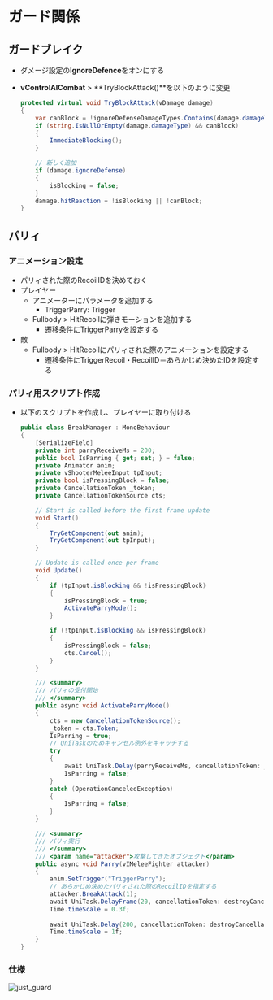 # ガード関係

## ガードブレイク

- ダメージ設定の**IgnoreDefence**をオンにする

- **vControlAICombat** > **TryBlockAttack()**を以下のように変更

    ``` csharp
    protected virtual void TryBlockAttack(vDamage damage)
    {
        var canBlock = !ignoreDefenseDamageTypes.Contains(damage.damageType) && !damage.ignoreDefense;
        if (string.IsNullOrEmpty(damage.damageType) && canBlock)
        {
            ImmediateBlocking();              
        }

        // 新しく追加
        if (damage.ignoreDefense)
        {
            isBlocking = false;
        }
        damage.hitReaction = !isBlocking || !canBlock;
    }
    ```

## パリィ

### アニメーション設定

- パリィされた際のRecoilIDを決めておく
- プレイヤー
  - アニメーターにパラメータを追加する
    - TriggerParry: Trigger
  - Fullbody > HitRecoilに弾きモーションを追加する
    - 遷移条件にTriggerParryを設定する
- 敵
  - Fullbody > HitRecoilにパリィされた際のアニメーションを設定する
    - 遷移条件にTriggerRecoil・RecoilID＝あらかじめ決めたIDを設定する


### パリィ用スクリプト作成

- 以下のスクリプトを作成し、プレイヤーに取り付ける

    ``` csharp
    public class BreakManager : MonoBehaviour
    {
        [SerializeField]
        private int parryReceiveMs = 200;
        public bool IsParring { get; set; } = false;
        private Animator anim;
        private vShooterMeleeInput tpInput;
        private bool isPressingBlock = false;
        private CancellationToken _token;
        private CancellationTokenSource cts;

        // Start is called before the first frame update
        void Start()
        {
            TryGetComponent(out anim);
            TryGetComponent(out tpInput);
        }

        // Update is called once per frame
        void Update()
        {
            if (tpInput.isBlocking && !isPressingBlock)
            {
                isPressingBlock = true;
                ActivateParryMode();
            }

            if (!tpInput.isBlocking && isPressingBlock)
            {
                isPressingBlock = false;
                cts.Cancel();
            }
        }

        /// <summary>
        /// パリィの受付開始
        /// </summary>
        public async void ActivateParryMode()
        {
            cts = new CancellationTokenSource();
            _token = cts.Token;
            IsParring = true;
            // UniTaskのためキャンセル例外をキャッチする
            try
            {
                await UniTask.Delay(parryReceiveMs, cancellationToken: _token);
                IsParring = false;
            }
            catch (OperationCanceledException)
            {
                IsParring = false;
            }
        }

        /// <summary>
        /// パリィ実行
        /// </summary>
        /// <param name="attacker">攻撃してきたオブジェクト</param>
        public async void Parry(vIMeleeFighter attacker)
        {
            anim.SetTrigger("TriggerParry");
            // あらかじめ決めたパリィされた際のRecoilIDを指定する
            attacker.BreakAttack(1);
            await UniTask.DelayFrame(20, cancellationToken: destroyCancellationToken);
            Time.timeScale = 0.3f;
            
            await UniTask.Delay(200, cancellationToken: destroyCancellationToken, ignoreTimeScale: true);
            Time.timeScale = 1f;
        }
    }
    ```

### 仕様

![just_guard](/uml/just_guard.png)
